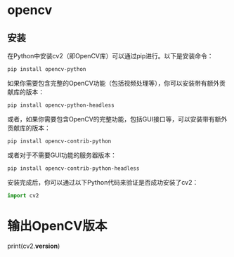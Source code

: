# opencv

## 安装
在Python中安装cv2（即OpenCV库）可以通过pip进行。以下是安装命令：

```shell
pip install opencv-python
```

如果你需要包含完整的OpenCV功能（包括视频处理等），你可以安装带有额外贡献库的版本：

```shell
pip install opencv-python-headless
```

或者，如果你需要包含OpenCV的完整功能，包括GUI接口等，可以安装带有额外贡献库的版本：

```shell
pip install opencv-contrib-python
```

或者对于不需要GUI功能的服务器版本：

```shell
pip install opencv-contrib-python-headless
```

安装完成后，你可以通过以下Python代码来验证是否成功安装了cv2：

```python
import cv2
```

# 输出OpenCV版本
print(cv2.__version__)